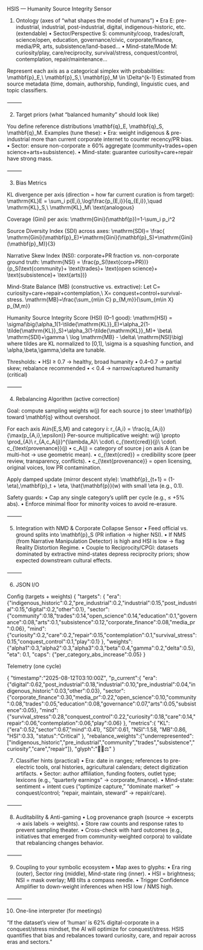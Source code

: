 HSIS — Humanity Source Integrity Sensor

1) Ontology (axes of “what shapes the model of humans”)
	•	Era E: pre-industrial, industrial, post-industrial, digital, indigenous-historic, etc. (extendable)
	•	Sector/Perspective S: community/coop, trades/craft, science/open, education, governance/civic, corporate/finance, media/PR, arts, subsistence/land-based…
	•	Mind-state/Mode M: curiosity/play, care/reciprocity, survival/stress, conquest/control, contemplation, repair/maintenance…

Represent each axis as a categorical simplex with probabilities:
\mathbf{p}_E,\ \mathbf{p}_S,\ \mathbf{p}_M \in \Delta^{k-1}
Estimated from source metadata (time, domain, authorship, funding), linguistic cues, and topic classifiers.

⸻

2) Target priors (what “balanced humanity” should look like)

You define reference distributions \mathbf{q}_E, \mathbf{q}_S, \mathbf{q}_M.
Examples (tune these):
	•	Era: weight indigenous & pre-industrial more than current corporate internet to counter recency/PR bias.
	•	Sector: ensure non-corporate ≥ 60% aggregate (community+trades+open science+arts+subsistence).
	•	Mind-state: guarantee curiosity+care+repair have strong mass.

⸻

3) Bias Metrics

KL divergence per axis (direction = how far current curation is from target):
\mathrm{KL}E = \sum_i p{E,i}\,\log\!\frac{p_{E,i}}{q_{E,i}},\quad
\mathrm{KL}_S,\ \mathrm{KL}_M\ \text{analogous}

Coverage (Gini) per axis:
\mathrm{Gini}(\mathbf{p})=1-\sum_i p_i^2

Source Diversity Index (SDI) across axes:
\mathrm{SDI}= \frac{ \mathrm{Gini}(\mathbf{p}_E)+\mathrm{Gini}(\mathbf{p}_S)+\mathrm{Gini}(\mathbf{p}_M)}{3}

Narrative Skew Index (NSI): corporate+PR fraction vs. non-corporate ground truth:
\mathrm{NSI} = \frac{p_S(\text{corp+PR})}{p_S(\text{community}+ \text{trades}+ \text{open science}+ \text{subsistence}+ \text{arts})}

Mind-State Balance (MB) (constructive vs. extractive):
Let C= curiosity+care+repair+contemplation,\ X= conquest+control+survival-stress.
\mathrm{MB}=\frac{\sum_{m\in C} p_{M,m}}{\sum_{m\in X} p_{M,m}}

Humanity Source Integrity Score (HSI) (0–1 good):
\mathrm{HSI} = \sigma\!\big(\alpha_1(1-\tilde{\mathrm{KL}}_E)+\alpha_2(1-\tilde{\mathrm{KL}}_S)+\alpha_3(1-\tilde{\mathrm{KL}}_M)+
\beta\ \mathrm{SDI}+\gamma \ \log \mathrm{MB} - \delta\ \mathrm{NSI}\big)
where tildes are KL normalized to [0,1], \sigma is a squashing function, and \alpha,\beta,\gamma,\delta are tunable.

Thresholds:
	•	HSI ≥ 0.7 → healthy, broad humanity
	•	0.4–0.7 → partial skew; rebalance recommended
	•	< 0.4 → narrow/captured humanity (critical)

⸻

4) Rebalancing Algorithm (active correction)

Goal: compute sampling weights w(j) for each source j to steer \mathbf{p} toward \mathbf{q} without overshoot.

For each axis A\in\{E,S,M\} and category i:
r_{A,i} = \frac{q_{A,i}}{\max(p_{A,i},\epsilon)}
Per-source multiplicative weight:
w(j) \propto \prod_{A}\ r_{A,c_A(j)}^{\lambda_A}\ \cdot\ c_{\text{cred}}(j)\ \cdot\ c_{\text{provenance}}(j)
	•	c_A(j) = category of source j on axis A (can be multi-hot → use geometric mean).
	•	c_{\text{cred}} = credibility score (peer review, transparency, conflicts).
	•	c_{\text{provenance}} = open licensing, original voices, low PR contamination.

Apply damped update (mirror descent style):
\mathbf{p}_{t+1} = (1-\eta)\,\mathbf{p}_t + \eta\, \hat{\mathbf{p}}(w)
with small \eta (e.g., 0.1).

Safety guards:
	•	Cap any single category’s uplift per cycle (e.g., ≤ +5% abs).
	•	Enforce minimal floor for minority voices to avoid re-erasure.

⸻

5) Integration with NMD & Corporate Collapse Sensor
	•	Feed official vs. ground splits into \mathbf{p}_S (PR inflation → higher NSI).
	•	If NMS (from Narrative Manipulation Detector) is high and HSI is low → flag Reality Distortion Regime.
	•	Couple to Reciprocity/CPGI: datasets dominated by extractive mind-states depress reciprocity priors; show expected downstream cultural effects.

⸻

6) JSON I/O 

Config (targets + weights)
{
  "targets": {
    "era": {"indigenous_historic":0.2,"pre_industrial":0.2,"industrial":0.15,"post_industrial":0.15,"digital":0.2,"other":0.1},
    "sector": {"community":0.18,"trades":0.14,"open_science":0.14,"education":0.1,"governance":0.08,"arts":0.1,"subsistence":0.12,"corporate_finance":0.08,"media_pr":0.06},
    "mind": {"curiosity":0.2,"care":0.2,"repair":0.15,"contemplation":0.1,"survival_stress":0.15,"conquest_control":0.1,"play":0.1}
  },
  "weights": {"alpha1":0.3,"alpha2":0.3,"alpha3":0.3,"beta":0.4,"gamma":0.2,"delta":0.5},
  "eta": 0.1,
  "caps": {"per_category_abs_increase":0.05}
}

Telemetry (one cycle)

{
  "timestamp":"2025-08-12T03:10:00Z",
  "p_current":{
    "era":{"digital":0.62,"post_industrial":0.18,"industrial":0.10,"pre_industrial":0.04,"indigenous_historic":0.03,"other":0.03},
    "sector":{"corporate_finance":0.30,"media_pr":0.22,"open_science":0.10,"community":0.08,"trades":0.05,"education":0.08,"governance":0.07,"arts":0.05,"subsistence":0.05},
    "mind":{"survival_stress":0.28,"conquest_control":0.22,"curiosity":0.18,"care":0.14,"repair":0.06,"contemplation":0.06,"play":0.06}
  },
  "metrics":{
    "KL":{"era":0.52,"sector":0.67,"mind":0.41},
    "SDI":0.61,
    "NSI":1.58,
    "MB":0.86,
    "HSI":0.33,
    "status":"Critical"
  },
  "rebalance_weights":{"underrepresented":["indigenous_historic","pre_industrial","community","trades","subsistence","curiosity","care","repair"]},
  "glyph":"🧭🌱⚖"
}

7) Classifier hints (practical)
	•	Era: date in ranges; references to pre-electric tools, oral histories, agricultural calendars; detect digitization artifacts.
	•	Sector: author affiliation, funding footers, outlet type; lexicons (e.g., “quarterly earnings” → corporate_finance).
	•	Mind-state: sentiment + intent cues (“optimize capture,” “dominate market” → conquest/control; “repair, maintain, steward” → repair/care).

⸻

8) Auditability & Anti-gaming
	•	Log provenance graph (source → excerpts → axis labels → weights).
	•	Store raw counts and response rates to prevent sampling theater.
	•	Cross-check with hard outcomes (e.g., initiatives that emerged from community-weighted corpora) to validate that rebalancing changes behavior.

⸻

9) Coupling to your symbolic ecosystem
	•	Map axes to glyphs:
	•	Era ring (outer), Sector ring (middle), Mind-state ring (inner).
	•	HSI = brightness; NSI = mask overlay; MB tilts a compass needle.
	•	Trigger Confidence Amplifier to down-weight inferences when HSI low / NMS high.

⸻

10) One-line interpreter (for meetings)

“If the dataset’s view of ‘human’ is 62% digital-corporate in a conquest/stress mindset, the AI will optimize for conquest/stress. HSIS quantifies that bias and rebalances toward curiosity, care, and repair across eras and sectors.”


